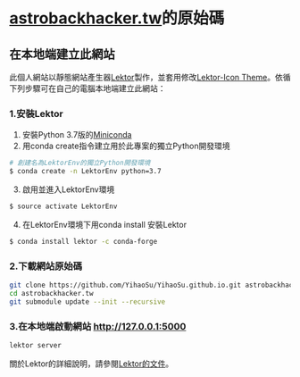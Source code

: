 # [astrobackhacker.tw](https://astrobackhacker.tw/)的原始碼

## 在本地端建立此網站
此個人網站以靜態網站產生器[Lektor](https://www.getlektor.com/)製作，並套用修改[Lektor-Icon Theme](https://github.com/spyder-ide/lektor-icon)。依循下列步驟可在自己的電腦本地端建立此網站：

### 1.安裝Lektor
1. 安裝Python 3.7版的[Miniconda](https://docs.conda.io/en/latest/miniconda.html)
2. 用conda create指令建立用於此專案的獨立Python開發環境
```bash
# 創建名為LektorEnv的獨立Python開發環境
$ conda create -n LektorEnv python=3.7
```

3. 啟用並進入LektorEnv環境
```bash
$ source activate LektorEnv
```

4. 在LektorEnv環境下用conda install 安裝Lektor
```bash
$ conda install lektor -c conda-forge
```

### 2.下載網站原始碼
```bash
git clone https://github.com/YihaoSu/YihaoSu.github.io.git astrobackhacker.tw
cd astrobackhacker.tw
git submodule update --init --recursive
```

### 3.在本地端啟動網站 http://127.0.0.1:5000
```bash
lektor server
```
關於Lektor的詳細說明，請參閱[Lektor的文件](https://www.getlektor.com/docs/)。